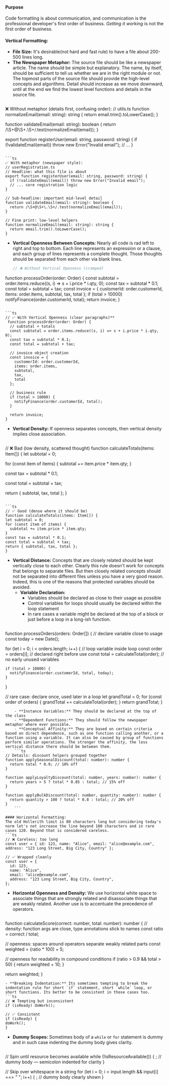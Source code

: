 #### Purpose
Code formatting is about communication, and communication is the professional developer's first order of business. *Getting it working* is not the first order of business. 

#### Vertical Formatting:
- **File Size:** It's desirable(not hard and fast rule) to have a file about 200-500 lines long. 
- **The Newspaper Metaphor:** The source file should be like a newspaper article. The name should be simple but explanatory. The name, by itself, should be sufficient to tell us whether we are in the right module or not. The topmost parts of the source file should provide the high-level concepts and algorithms. Detail should increase as we move downward, until at the end we find the lowest level functions and details in the source file.
  ```ts
❌ Without metaphor (details first, confusing order):
// utils.ts
function normalizeEmail(email: string): string {
  return email.trim().toLowerCase();
}

function validateEmail(email: string): boolean {
  return /\S+@\S+\.\S+/.test(normalizeEmail(email));
}

export function registerUser(email: string, password: string) {
  if (!validateEmail(email)) throw new Error("Invalid email");
  // ...
}
```

```ts
✅ With metaphor (newspaper style):
// userRegistration.ts
// Headline: what this file is about
export function registerUser(email: string, password: string) {
  if (!validateEmail(email)) throw new Error("Invalid email");
  // ... core registration logic
}

// Sub-headline: important mid-level detail
function validateEmail(email: string): boolean {
  return /\S+@\S+\.\S+/.test(normalizeEmail(email));
}

// Fine print: low-level helpers
function normalizeEmail(email: string): string {
  return email.trim().toLowerCase();
}
  ```
- **Vertical Openness Between Concepts:** Nearly all code is rad left to right and top to bottom. Each line represents an expression or a clause, and each group of lines represents a complete thought. Those thoughts should be separated from each other via blank lines.
  ```ts
  // ❌ Without Vertical Openness (cramped)
function processOrder(order: Order) {
  const subtotal = order.items.reduce((s, i) => s + i.price * i.qty, 0);
  const tax = subtotal * 0.1;
  const total = subtotal + tax;
  const invoice = { customerId: order.customerId, items: order.items, subtotal, tax, total };
  if (total > 10000) notifyFinance(order.customerId, total);
  return invoice;
}
```

```ts
// ✅ With Vertical Openness (clear paragraphs)**
 function processOrder(order: Order) {
  // subtotal + totals
  const subtotal = order.items.reduce((s, i) => s + i.price * i.qty, 0);
  const tax = subtotal * 0.1;
  const total = subtotal + tax;

  // invoice object creation
  const invoice = { 
    customerId: order.customerId, 
    items: order.items, 
    subtotal, 
    tax, 
    total 
  };

  // business rule
  if (total > 10000) {
    notifyFinance(order.customerId, total);
  }

  return invoice;
}
  ```
- **Vertical Density:** If openness separates concepts, then vertical density implies close association.
  ```ts
// ❌ Bad (low density, scattered thought)
function calculateTotals(items: Item[]) {
  let subtotal = 0;

  for (const item of items) {
    subtotal += item.price * item.qty;
  }

  const tax = subtotal * 0.1;

  const total = subtotal + tax;

  return { subtotal, tax, total };
}
  ```

```ts
// ✅ Good (dense where it should be)
function calculateTotals(items: Item[]) {
  let subtotal = 0;
  for (const item of items) {
    subtotal += item.price * item.qty;
  }
  const tax = subtotal * 0.1;
  const total = subtotal + tax;
  return { subtotal, tax, total };
}
```
- **Vertical Distance:** Concepts that are closely related should be kept vertically close to each other. Clearly this rule doesn't work for concepts that belongs to separate files. But then closely related concepts should not be separated into different files unless you have a very good reason. Indeed, this is one of the reasons that protected variables should be avoided.
	- **Variable Declaration:** 
		- Variables should be declared as close to their usage as possible
		- Control variables for loops should usually be declared within the loop statement
		- In rare cases a variable might be declared at the top of a block or just before a loop in a long-ish function.
	```ts
function processOrders(orders: Order[]) {
  // declare variable close to usage
  const today = new Date();

  for (let i = 0; i < orders.length; i++) {  // loop variable inside loop
    const order = orders[i];                 // declared right before use
    const total = calculateTotal(order);     // no early unused variables

    if (total > 10000) {
      notifyFinance(order.customerId, total, today);
    }
  }

  // rare case: declare once, used later in a loop
  let grandTotal = 0;
  for (const order of orders) {
    grandTotal += calculateTotal(order);
  }
  return grandTotal;
}
```
	- **Instance Variables:** They should be declared at the top of the class
	- **Dependent Functions:** They should follow the newspaper metaphor where ever possible.
	- **Conceptual Affinity:** They are based on certain criteria based on direct dependence, such as one function calling another, or a function using a variable. It can also be caused by group of functions perform similar operations. The stronger the affinity, the less vertical distance there should be between them.
	```ts
// Details: discount helpers grouped together
function applySeasonalDiscount(total: number): number {
  return total * 0.9; // 10% off
}

function applyLoyaltyDiscount(total: number, years: number): number {
  return years > 5 ? total * 0.85 : total; // 15% off
}

function applyBulkDiscount(total: number, quantity: number): number {
  return quantity > 100 ? total * 0.8 : total; // 20% off
}
	```

#### Horizontal Formatting:
The old Hollerith limit is 80 characters long but considering today's norm let's not increase the line beyond 100 characters and in rare cases 120. Beyond that is considered careless.
```ts
// ❌ Careless: too long
const user = { id: 123, name: "Alice", email: "alice@example.com", address: "123 Long Street, Big City, Country" };

// ✅ Wrapped cleanly
const user = {
  id: 123,
  name: "Alice",
  email: "alice@example.com",
  address: "123 Long Street, Big City, Country",
};
```
- **Horizontal Openness and Density:** We use horizontal white space to associate things that are strongly related and disassociate things that are weakly related. Another use is to accentuate the precedence of operators.
  ```ts
function calculateScore(correct: number, total: number): number {
  // density: function args are close, type annotations stick to names
  const ratio = correct / total;

  // openness: spaces around operators separate weakly related parts
  const weighted = (ratio * 100) + 5;

  // openness for readability in compound conditions
  if (ratio > 0.9 && total > 50) {
    return weighted + 10;
  }

  return weighted;
}
  ```
- **Breaking Indentation:** Its sometimes tempting to break the indentation rule for short `if` statement, short `while` loop, or short functions. Its better to be consistent in those cases too.
```ts
// ❌ Tempting but inconsistent
if (isReady) doWork();

// ✅ Consistent
if (isReady) {
  doWork();
}
```
- **Dummy Scopes:** Sometimes body of a `while` or `for` statement is dummy and in such case indenting the dummy body gives clarity.
  ```ts
// Spin until resource becomes available
while (!isResourceAvailable()) {
  ; // dummy body — semicolon indented for clarity
}

// Skip over whitespace in a string
for (let i = 0; i < input.length && input[i] === " "; i++) {
  ; // dummy body clearly shown
}
  ```